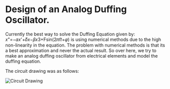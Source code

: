 # Design of an Analog Duffing Oscillator.

Currently the best way to solve the Duffing Equation given by: 𝑥"=−𝛼𝑥'+𝛿𝑥−𝛽𝑥3+Fsin(2𝜋𝑓𝑡+𝜑) is using numerical methods due to the high non-linearity in the equation. The problem with numerical methods is that its a best approximation and never the actual result. So over here, we try to make an analog duffing oscillator from electrical elements and model the duffing equation.

The circuit drawing was as follows: 

![Circuit Drawing](CircuitDrawing.jpg)

